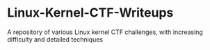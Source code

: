 # Linux-Kernel-CTF-Writeups
A repository of various Linux kernel CTF challenges, with increasing difficulty and detailed techniques
